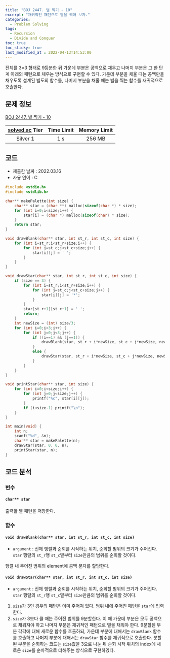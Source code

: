 ```yaml
---
title: "BOJ 2447. 별 찍기 - 10"
excerpt: "재귀적인 패턴으로 별을 찍어 보자."
categories: 
  - Problem Solving
tags:
  - Recursion
  - Divide and Conquer
toc: true
toc_sticky: true
last_modified_at : 2022-04-13T14:53:00
---
```


전체를 3×3 형태로 9등분한 뒤 가운데 부분은 공백으로 채우고 나머지 부분은 그 한 단계 아래의 패턴으로 채우는 방식으로 구현할 수 있다. 가운데 부분을 채울 때는 공백만을 채우도록 설계된 별도의 함수를, 나머지 부분을 채울 때는 별을 찍는 함수를 재귀적으로 호출한다.

## 문제 정보 

[BOJ 2447. 별 찍기 - 10](https://www.acmicpc.net/problem/2447)

| [solved.ac](https://solved.ac) Tier | Time Limit | Memory Limit |
|:-----------------------------------:|:----------:|:------------:|
| Silver 1                            | 1 s        | 256 MB       |

## 코드
- 제출한 날짜 : 2022.03.16
- 사용 언어 : C

```c
#include <stdio.h>
#include <stdlib.h>

char** makePalette(int size) {
    char** star = (char **) malloc(sizeof(char *) * size);
    for (int i=0;i<size;i++) {
        star[i] = (char *) malloc(sizeof(char) * size);
    }
    return star;
}

void drawBlank(char** star, int st_r, int st_c, int size) {
    for (int i=st_r;i<st_r+size;i++) {
        for (int j=st_c;j<st_c+size;j++) {
            star[i][j] = ' ';
        }
    }
}

void drawStar(char** star, int st_r, int st_c, int size) {
    if (size == 3) {
        for (int i=st_r;i<st_r+size;i++) {
            for (int j=st_c;j<st_c+size;j++) {
                star[i][j] = '*';
            }
        }
        star[st_r+1][st_c+1] = ' ';
        return;
    }
    int newSize = (int) size/3;
    for (int i=0;i<3;i++) {
        for (int j=0;j<3;j++) {
            if ((i==1) && (j==1)) {
                drawBlank(star, st_r + i*newSize, st_c + j*newSize, newSize);
            }
            else {
                drawStar(star, st_r + i*newSize, st_c + j*newSize, newSize);
            }
        }
    }
}

void printStar(char** star, int size) {
    for (int i=0;i<size;i++) {
        for (int j=0;j<size;j++) {
            printf("%c", star[i][j]);
        }
        if (i<size-1) printf("\n");
    }
}

int main(void) {
    int n;
    scanf("%d", &n);
    char** star = makePalette(n);
    drawStar(star, 0, 0, n);
    printStar(star, n);
}
```

## 코드 분석
### 변수
#### ``char** star`` 
출력할 별 패턴을 저장한다.


### 함수
####  `void drawBlank(char** star, int st_r, int st_c, int size)`

- ``argument`` : 전체 행렬과 순회를 시작하는 위치, 순회할 범위의 크기가 주어진다. `star` 행렬의 `st_r`행 `st_c`열부터 `size`만큼의 범위를 순회할 것이다.

행렬 내 주어진 범위의 element에 공백 문자를 할당한다.


#### `void drawStar(char** star, int st_r, int st_c, int size)`

- ``argument`` : 전체 행렬과 순회를 시작하는 위치, 순회할 범위의 크기가 주어진다. `star` 행렬의 `st_r`행 `st_c`열부터 `size`만큼의 범위를 순회할 것이다.

1. `size`가 3인 경우의 패턴은 이미 주어져 있다. 범위 내에 주어진 패턴을 `star`에 입력한다.
2. `size`가 3보다 클 때는 주어진 범위를 9분할한다. 이 때 가운데 부분은 모두 공백으로 채워져야 하고 나머지 부분은 재귀적인 패턴으로 별을 채워야 한다. 9분할된 부분 각각에 대해 새로운 함수를 호출하되, 가운데 부분에 대해서는 `drawBlank` 함수를 호출하고 나머지 부분에 대해서는 `drawStar` 함수를 재귀적으로 호출한다. 분할된 부분을 순회하는 코드는 `size`값을 3으로 나눈 뒤 순회 시작 위치의 index에 새로운 `size`를 순차적으로 더해주는 방식으로 구현하였다.
